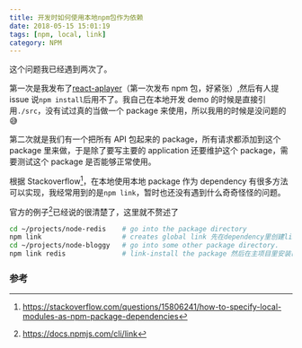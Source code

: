 ```yaml
---
title: 开发时如何使用本地npm包作为依赖
date: 2018-05-15 15:01:19
tags: [npm, local, link]
category: NPM
---
```


这个问题我已经遇到两次了。

第一次是我发布了[react-aplayer](https://github.com/MoePlayer/react-aplayer)（第一次发布 npm 包，好紧张）,然后有人提 issue 说`npm install`后用不了。我自己在本地开发 demo 的时候是直接引用`./src`，没有试过真的当做一个 package 来使用，所以我用的时候是没问题的 😅

第二次就是我们有一个把所有 API 包起来的 package，所有请求都添加到这个 package 里来做，于是除了要写主要的 application 还要维护这个 package，需要测试这个 package 是否能够正常使用。

根据 Stackoverflow[^1]，在本地使用本地 package 作为 dependency 有很多方法可以实现，我经常用到的是`npm link`，暂时也还没有遇到什么奇奇怪怪的问题。

官方的例子[^2]已经说的很清楚了，这里就不赘述了

```bash
cd ~/projects/node-redis    # go into the package directory
npm link                    # creates global link 先在dependency里创建link
cd ~/projects/node-bloggy   # go into some other package directory.
npm link redis              # link-install the package 然后在主项目里安装已连接的dependency
```

### 参考

[^1]: https://stackoverflow.com/questions/15806241/how-to-specify-local-modules-as-npm-package-dependencies
[^2]: https://docs.npmjs.com/cli/link

[1]: https://stackoverflow.com/questions/15806241/how-to-specify-local-modules-as-npm-package-dependencies
[2]: https://docs.npmjs.com/cli/link
